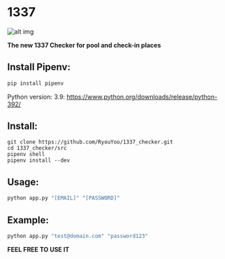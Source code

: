 # 1337
![alt img](https://www.42.fr/images/1337.jpg)

**The new 1337 Checker for pool and check-in places**

## Install Pipenv:

```python
pip install pipenv
```
Python version: 3.9: https://www.python.org/downloads/release/python-392/

## Install:

```
git clone https://github.com/RyouYoo/1337_checker.git
cd 1337_checker/src
pipenv shell
pipenv install --dev
```

## Usage:

```bash
python app.py "[EMAIL]" "[PASSWORD]"
```

## Example:

```bash
python app.py "test@domain.com" "password123"
```

**FEEL FREE TO USE IT**
